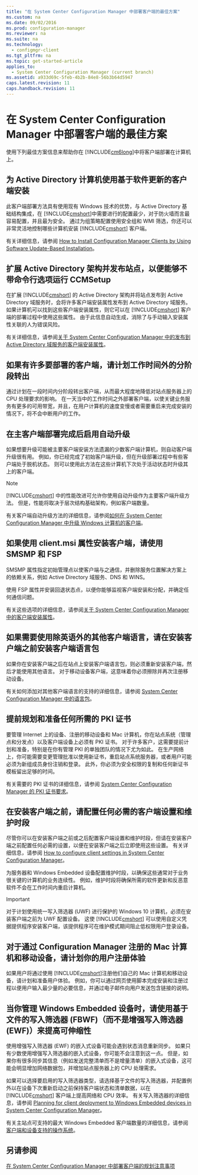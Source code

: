 ```yaml
---
title: "在 System Center Configuration Manager 中部署客户端的最佳方案"
ms.custom: na
ms.date: 09/02/2016
ms.prod: configuration-manager
ms.reviewer: na
ms.suite: na
ms.technology: 
  - configmgr-client
ms.tgt_pltfrm: na
ms.topic: get-started-article
applies_to: 
  - System Center Configuration Manager (current branch)
ms.assetid: a933d69c-5feb-4b2b-84e8-56b3b64d5947
caps.latest.revision: 11
caps.handback.revision: 11
---
```

# 在 System Center Configuration Manager 中部署客户端的最佳方案
使用下列最佳方案信息来帮助你在 [!INCLUDE[cm6long](../LocTest/includes/cm6long_md.md)]中将客户端部署在计算机上。  
  
## 为 Active Directory 计算机使用基于软件更新的客户端安装  
 此客户端部署方法具有使用现有 Windows 技术的优势，与 Active Directory 基础结构集成，在 [!INCLUDE[cmshort](../LocTest/includes/cmshort_md.md)]中需要进行的配置最少，对于防火墙而言最容易配置，并且最为安全。 通过为组策略配置使用安全组和 WMI 筛选，你还可以非常灵活地控制哪些计算机安装 [!INCLUDE[cmshort](../LocTest/includes/cmshort_md.md)] 客户端。  
  
 有关详细信息，请参阅 [How to Install Configuration Manager Clients by Using Software Update-Based Installation](../LocTest/How-to-deploy-clients-to-Windows-computers-in-System-Center-Configuration-Manager.md#BKMK_ClientSUP)。  
  
## 扩展 Active Directory 架构并发布站点，以便能够不带命令行选项运行 CCMSetup  
 在扩展 [!INCLUDE[cmshort](../LocTest/includes/cmshort_md.md)] 的 Active Directory 架构并将站点发布到 Active Directory 域服务时，会将许多客户端安装属性发布到 Active Directory 域服务。 如果计算机可以找到这些客户端安装属性，则它可以在 [!INCLUDE[cmshort](../LocTest/includes/cmshort_md.md)] 客户端的部署过程中使用这些属性。 由于此信息自动生成，消除了与手动输入安装属性关联的人为错误风险。  
  
 有关详细信息，请参阅[关于 System Center Configuration Manager 中的发布到 Active Directory 域服务的客户端安装属性](../LocTest/About-client-installation-properties-published-to-Active-Directory-Domain-Services-in-System-Center-Configuration-Manager.md)。  
  
## 如果有许多要部署的客户端，请计划工作时间外的分阶段转出  
 通过计划在一段时间内分阶段转出客户端，从而最大程度地降低对站点服务器上的 CPU 处理要求的影响。 在一天当中的工作时间之外部署客户端，以使关键业务服务有更多的可用带宽，并且，在用户计算机的速度变慢或者需要重启来完成安装的情况下，将不会中断用户的工作。  
  
## 在主客户端部署完成后启用自动升级  
 如果想要升级可能被主要客户端安装方法遗漏的少数客户端计算机，则自动客户端升级很有用。 例如，你已经完成了初始客户端升级，但在升级部署过程中有些客户端处于脱机状态。 则可以使用此方法在这些计算机下次处于活动状态时升级其上的客户端。  
  
> [!NOTE]  
>  [!INCLUDE[cmshort](../LocTest/includes/cmshort_md.md)] 中的性能改进可允许你使用自动升级作为主要客户端升级方法。 但是，性能将取决于层次结构基础架构，例如客户端数量。  
  
 有关客户端自动升级方法的详细信息，请参阅[如何在 System Center Configuration Manager 中升级 Windows 计算机的客户端](../LocTest/How-to-upgrade-clients-for-Windows-computers-in-System-Center-Configuration-Manager.md)。  
  
## 如果使用 client.msi 属性安装客户端，请使用 SMSMP 和 FSP  
 SMSMP 属性指定初始管理点以使客户端与之通信，并删除服务位置解决方案上的依赖关系，例如 Active Directory 域服务、DNS 和 WINS。  
  
 使用 FSP 属性并安装回退状态点，以便你能够监视客户端安装和分配，并确定任何通信问题。  
  
 有关这些选项的详细信息，请参阅[关于 System Center Configuration Manager 中的客户端安装属性](../LocTest/About-client-installation-properties-in-System-Center-Configuration-Manager.md)。  
  
## 如果需要使用除英语外的其他客户端语言，请在安装客户端之前安装客户端语言包  
 如果你在安装客户端之后在站点上安装客户端语言包，则必须重新安装客户端，然后才能使用其他语言。 对于移动设备客户端，这意味着你必须擦除并再次注册移动设备。  
  
 有关如何添加对其他客户端语言的支持的详细信息，请参阅 [System Center Configuration Manager 中的语言包](../LocTest/Language-Packs-in-System-Center-Configuration-Manager.md)。  
  
## 提前规划和准备任何所需的 PKI 证书  
 要管理 Internet 上的设备、注册的移动设备和 Mac 计算机，你在站点系统（管理点和分发点）以及客户端设备上必须有 PKI 证书。 对于许多客户，这需要提前计划和准备，特别是在你有管理 PKI 的单独团队的情况下尤为如此。 在生产网络上，你可能需要变更管理批准以使用新证书，重启站点系统服务器，或者用户可能必须为新组成员身份注销和登录。 此外，你必须为安全权限的复制和任何新证书模板留出足够的时间。  
  
 有关需要的 PKI 证书的详细信息，请参阅 [System Center Configuration Manager 的 PKI 证书要求](../LocTest/PKI-certificate-requirements-for-System-Center-Configuration-Manager.md)。  
  
## 在安装客户端之前，请配置任何必需的客户端设置和维护时段  
 尽管你可以在安装客户端之前或之后配置客户端设置和维护时段，但请在安装客户端之前配置任何必需的设置，以便在安装客户端之后立即使用这些设置。 有关详细信息，请参阅 [How to configure client settings in System Center Configuration Manager](../LocTest/How-to-configure-client-settings-in-System-Center-Configuration-Manager.md)。  
  
 为服务器和 Windows Embedded 设备配置维护时段，以确保这些通常对于业务很关键的计算机的业务连续性。 例如，维护时段将确保所需的软件更新和反恶意软件不会在工作时间内重启计算机。  
  
> [!IMPORTANT]  
>  对于计划使用统一写入筛选器 (UWF) 进行保护的 Windows 10 计算机，必须在安装客户端之前为 UWF 配置设备。 这使 [!INCLUDE[cmshort](../LocTest/includes/cmshort_md.md)] 可以使用自定义凭据提供程序安装客户端，该提供程序可在维护模式期间阻止低权限用户登录设备。  
  
## 对于通过 Configuration Manager 注册的 Mac 计算机和移动设备，请计划你的用户注册体验  
 如果用户将通过使用 [!INCLUDE[cmshort](../LocTest/includes/cmshort_md.md)]注册他们自己的 Mac 计算机和移动设备，请计划和准备用户体验。 例如，你可以通过网页使用脚本完成安装和注册过程以便用户输入最少量的必要信息，并通过电子邮件向用户发送包含链接的说明。  
  
## 当你管理 Windows Embedded 设备时，请使用基于文件的写入筛选器 (FBWF)（而不是增强写入筛选器 (EWF)）来提高可伸缩性  
 使用增强写入筛选器 (EWF) 的嵌入式设备可能会遇到状态消息重新同步。 如果只有少数使用增强写入筛选器的嵌入式设备，你可能不会注意到这一点。 但是，如果你有很多同步其信息（例如发送完整清单而不是增量清单）的嵌入式设备，这可能会明显增加网络数据包，并增加站点服务器上的 CPU 处理需求。  
  
 如果可以选择要启用的写入筛选器类型，请选择基于文件的写入筛选器，并配置例外以在设备下次重新启动之前保持客户端状态和清单数据，以在 [!INCLUDE[cmshort](../LocTest/includes/cmshort_md.md)] 客户端上提高网络和 CPU 效率。 有关写入筛选器的详细信息，请参阅   [Planning for client deployment to Windows Embedded devices in System Center Configuration Manager](../LocTest/Planning-for-client-deployment-to-Windows-Embedded-devices-in-System-Center-Configuration-Manager.md)。  
  
 有关主站点可支持的最大 Windows Embedded 客户端数量的详细信息，请参阅[客户端和设备支持的操作系统](Supported%20operating%20systems%20for%20clients%20and%20devices%20for%20System%20Center%20Configuration%20Manager.md)。  
  
## 另请参阅  
 [在 System Center Configuration Manager 中部署客户端的规划注意事项](../LocTest/Planning-considerations-for-deploying-clients-in-System-Center-Configuration-Manager.md)